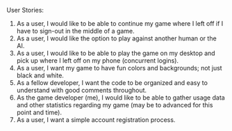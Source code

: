 User Stories:
1. As a user, I would like to be able to continue my game where I left off if I have to sign-out in the middle of a game.
2. As a user, I would like the option to play against another human or the AI.
3. As a user, I would like to be able to play the game on my desktop and pick up where I left off on my phone (concurrent logins).
4. As a user, I want my game to have fun colors and backgrounds; not just black and white.
5. As a fellow developer, I want the code to be organized and easy to understand with good comments throughout.
6. As the game developer (me), I would like to be able to gather usage data and other statistics regarding my game (may be to advanced for this point and time).
7. As a user, I want a simple account registration process.
